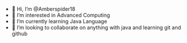 - 👋 Hi, I’m @Amberspider18
- 👀 I’m interested in Advanced Computing
- 🌱 I’m currently learning Java Language
- 💞️ I’m looking to collaborate on anything with java and learning git and github

<!---
Amberspider18/Amberspider18 is a ✨ special ✨ repository because its `README.md` (this file) appears on your GitHub profile.
You can click the Preview link to take a look at your changes.
--->
